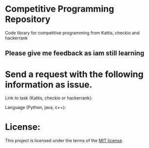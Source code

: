 # Competitive Programming Repository
Code library for competitive programming from Kattis, checkio and hackerrank


## Please give me feedback as iam still learning 


# Send a request with the following information as issue.
Link to task (Kattis, checkio or hackerrank):

Language (Python, java, c++):





# License:

This project is licensed under the terms of the [MIT license](LICENSE.md).
